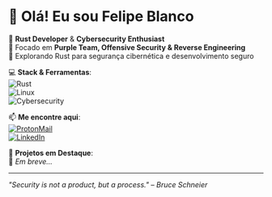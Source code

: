 # 👋 Olá! Eu sou Felipe Blanco  

🔹 **Rust Developer** & **Cybersecurity Enthusiast**  
🔹 Focado em **Purple Team, Offensive Security & Reverse Engineering**  
🔹 Explorando Rust para segurança cibernética e desenvolvimento seguro  

💻 **Stack & Ferramentas**:  
![Rust](https://img.shields.io/badge/Rust-000?style=for-the-badge&logo=rust&logoColor=white)  
![Linux](https://img.shields.io/badge/Linux-000?style=for-the-badge&logo=linux&logoColor=white)  
![Cybersecurity](https://img.shields.io/badge/Security-000?style=for-the-badge&logo=security&logoColor=white)  

📫 **Me encontre aqui**:  
[![ProtonMail](https://img.shields.io/badge/Email-ProtonMail-8B89CC?style=for-the-badge&logo=protonmail&logoColor=white)](mailto:seuemail@protonmail.com)  
[![LinkedIn](https://img.shields.io/badge/LinkedIn-0077B5?style=for-the-badge&logo=linkedin&logoColor=white)](https://linkedin.com/in/seulinkedin)  

🚀 **Projetos em Destaque**:  
🔹 *Em breve...*  

---

*"Security is not a product, but a process." – Bruce Schneier*  
